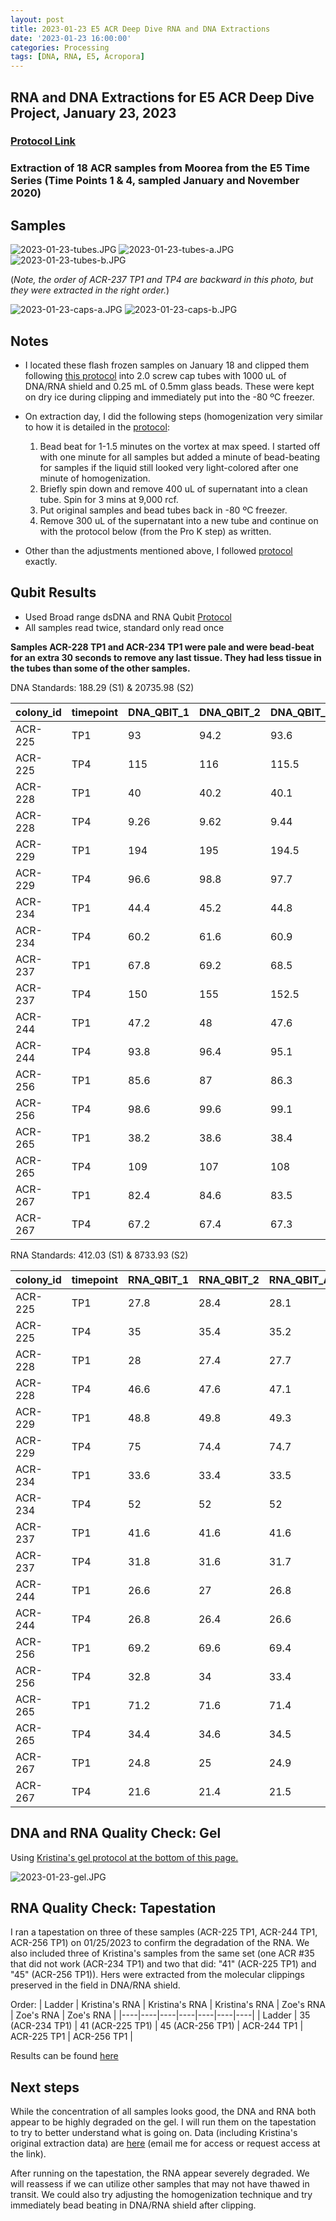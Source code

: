 ```yaml
---
layout: post
title: 2023-01-23 E5 ACR Deep Dive RNA and DNA Extractions
date: '2023-01-23 16:00:00'
categories: Processing
tags: [DNA, RNA, E5, Acropora]
---
```


## RNA and DNA Extractions for E5 ACR Deep Dive Project, January 23, 2023

### [Protocol Link](https://zdellaert.github.io/ZD_Putnam_Lab_Notebook/Protocols_Zymo_Quick_DNA_RNA_Miniprep_Plus/)

### Extraction of 18 ACR samples from Moorea from the E5 Time Series (Time Points 1 & 4, sampled January and November 2020)

## Samples

![2023-01-23-tubes.JPG](https://github.com/zdellaert/ZD_Putnam_Lab_Notebook/blob/master/images/samples/2023-01-23-tubes.JPG?raw=true)
![2023-01-23-tubes-a.JPG](https://github.com/zdellaert/ZD_Putnam_Lab_Notebook/blob/master/images/samples/2023-01-23-tubes-a.JPG?raw=true)
![2023-01-23-tubes-b.JPG](https://github.com/zdellaert/ZD_Putnam_Lab_Notebook/blob/master/images/samples/2023-01-23-tubes-b.JPG?raw=true)

(*Note, the order of ACR-237 TP1 and TP4 are backward in this photo, but they were extracted in the right order.*)

![2023-01-23-caps-a.JPG](https://github.com/zdellaert/ZD_Putnam_Lab_Notebook/blob/master/images/samples/2023-01-23-caps-a.JPG?raw=true)
![2023-01-23-caps-b.JPG](https://github.com/zdellaert/ZD_Putnam_Lab_Notebook/blob/master/images/samples/2023-01-23-caps-b.JPG?raw=true)

## Notes

- I located these flash frozen samples on January 18 and clipped them following [this protocol](https://emmastrand.github.io/EmmaStrand_Notebook/KBay-Coral-Chipping-2021/) into 2.0 screw cap tubes with 1000 uL of DNA/RNA shield and 0.25 mL of 0.5mm glass beads. These were kept on dry ice during clipping and immediately put into the -80 ºC freezer.

- On extraction day, I did the following steps (homogenization very similar to how it is detailed in the [protocol](https://zdellaert.github.io/ZD_Putnam_Lab_Notebook/Protocols_Zymo_Quick_DNA_RNA_Miniprep_Plus/):
    1. Bead beat for 1-1.5 minutes on the vortex at max speed. I started off with one minute for all samples but added a minute of bead-beating for samples if the liquid still looked very light-colored after one minute of homogenization.
    2. Briefly spin down and remove 400 uL of supernatant into a clean tube. Spin for 3 mins at 9,000 rcf.
    3. Put original samples and bead tubes back in -80 ºC freezer.
    4. Remove 300 uL of the supernatant into a new tube and continue on with the protocol below (from the Pro K step) as written.

- Other than the adjustments mentioned above, I followed [protocol](https://zdellaert.github.io/ZD_Putnam_Lab_Notebook/Protocols_Zymo_Quick_DNA_RNA_Miniprep_Plus/) exactly.

## Qubit Results

- Used Broad range dsDNA and RNA Qubit [Protocol](https://zdellaert.github.io/ZD_Putnam_Lab_Notebook/Qubit-Protocol/)
- All samples read twice, standard only read once

**Samples ACR-228 TP1 and ACR-234 TP1 were pale and were bead-beat for an extra 30 seconds to remove any last tissue. They had less tissue in the tubes than some of the other samples.**

 DNA Standards: 188.29 (S1) & 20735.98 (S2)
 
| colony_id | timepoint | DNA_QBIT_1 | DNA_QBIT_2 | DNA_QBIT_AVG |
|-----------|-----------|------------|------------|--------------|
| ACR-225   | TP1       | 93         | 94.2       | 93.6         |
| ACR-225   | TP4       | 115        | 116        | 115.5        |
| ACR-228   | TP1       | 40         | 40.2       | 40.1         |
| ACR-228   | TP4       | 9.26       | 9.62       | 9.44         |
| ACR-229   | TP1       | 194        | 195        | 194.5        |
| ACR-229   | TP4       | 96.6       | 98.8       | 97.7         |
| ACR-234   | TP1       | 44.4       | 45.2       | 44.8         |
| ACR-234   | TP4       | 60.2       | 61.6       | 60.9         |
| ACR-237   | TP1       | 67.8       | 69.2       | 68.5         |
| ACR-237   | TP4       | 150        | 155        | 152.5        |
| ACR-244   | TP1       | 47.2       | 48         | 47.6         |
| ACR-244   | TP4       | 93.8       | 96.4       | 95.1         |
| ACR-256   | TP1       | 85.6       | 87         | 86.3         |
| ACR-256   | TP4       | 98.6       | 99.6       | 99.1         |
| ACR-265   | TP1       | 38.2       | 38.6       | 38.4         |
| ACR-265   | TP4       | 109        | 107        | 108          |
| ACR-267   | TP1       | 82.4       | 84.6       | 83.5         |
| ACR-267   | TP4       | 67.2       | 67.4       | 67.3         |

 RNA Standards: 412.03 (S1) & 8733.93 (S2)

| colony_id | timepoint | RNA_QBIT_1 | RNA_QBIT_2 | RNA_QBIT_AVG |
|-----------|-----------|------------|------------|--------------|
| ACR-225   | TP1       | 27.8       | 28.4       | 28.1         |
| ACR-225   | TP4       | 35         | 35.4       | 35.2         |
| ACR-228   | TP1       | 28         | 27.4       | 27.7         |
| ACR-228   | TP4       | 46.6       | 47.6       | 47.1         |
| ACR-229   | TP1       | 48.8       | 49.8       | 49.3         |
| ACR-229   | TP4       | 75         | 74.4       | 74.7         |
| ACR-234   | TP1       | 33.6       | 33.4       | 33.5         |
| ACR-234   | TP4       | 52         | 52         | 52           |
| ACR-237   | TP1       | 41.6       | 41.6       | 41.6         |
| ACR-237   | TP4       | 31.8       | 31.6       | 31.7         |
| ACR-244   | TP1       | 26.6       | 27         | 26.8         |
| ACR-244   | TP4       | 26.8       | 26.4       | 26.6         |
| ACR-256   | TP1       | 69.2       | 69.6       | 69.4         |
| ACR-256   | TP4       | 32.8       | 34         | 33.4         |
| ACR-265   | TP1       | 71.2       | 71.6       | 71.4         |
| ACR-265   | TP4       | 34.4       | 34.6       | 34.5         |
| ACR-267   | TP1       | 24.8       | 25         | 24.9         |
| ACR-267   | TP4       | 21.6       | 21.4       | 21.5         |

## DNA and RNA Quality Check: Gel

Using [Kristina's gel protocol at the bottom of this page.](https://zdellaert.github.io/ZD_Putnam_Lab_Notebook/Protocols_Zymo_Quick_DNA_RNA_Miniprep_Plus/)

![2023-01-23-gel.JPG](https://github.com/zdellaert/ZD_Putnam_Lab_Notebook/blob/master/images/gels/2023-01-23-gel.JPG?raw=true)

## RNA Quality Check: Tapestation

I ran a tapestation on three of these samples (ACR-225 TP1, ACR-244 TP1, ACR-256 TP1) on 01/25/2023 to confirm the degradation of the RNA. We also included three of Kristina's samples from the same set (one ACR #35 that did not work (ACR-234 TP1) and two that did: "41" (ACR-225 TP1) and "45" (ACR-256 TP1)). Hers were extracted from the molecular clippings preserved in the field in DNA/RNA shield.

Order:
| Ladder | Kristina's RNA | Kristina's RNA | Kristina's RNA | Zoe's RNA | Zoe's RNA | Zoe's RNA |
|----|----|----|----|----|----|----|
| Ladder | 35 (ACR-234 TP1) | 41 (ACR-225 TP1) | 45 (ACR-256 TP1) | ACR-244 TP1 | ACR-225 TP1 | ACR-256 TP1 |

Results can be found [here](https://github.com/zdellaert/ZD_Putnam_Lab_Notebook/blob/29acef02b466112cef5ae8e8772fa567c3d7e346/images/tapestation/2023-01-25.pdf#L1)

## Next steps

While the concentration of all samples looks good, the DNA and RNA both appear to be highly degraded on the gel. I will run them on the tapestation to try to better understand what is going on. Data (including Kristina's original extraction data) are [here](https://docs.google.com/spreadsheets/d/1YQW_eSrx8G3aRED1sNt-cNuIOLqd7TfiNCBkCvEfwOU/edit?usp=sharing) (email me for access or request access at the link).

After running on the tapestation, the RNA appear severely degraded. We will reassess if we can utilize other samples that may not have thawed in transit. We could also try adjusting the homogenization technique and try immediately bead beating in DNA/RNA shield after clipping. 